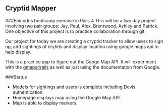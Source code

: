 ## Cryptid Mapper

###Epicodus bootcamp exercise in Rails 4
This will be a two day project involving two pair groups: Jay, Paul, Alex, Brentwood, Ashley and Patrick. One objective of this project is to practice collaboration through git.

Our project for today we are creating a cryptid tracker to allow users to sign up, add sightings of crytids and display location using google maps api to help display.

This is a practice app to figure out the Googe Map API.  It will experiment with the <a href="https://github.com/apneadiving/Google-Maps-for-Rails">gmaps4rails</a> as well as just using the documentation from Google.

###Status
* Models for sightings and users is complete including Devis authentication.
* Homepage displays map using the Google Map API.
* Map is able to display markers.
